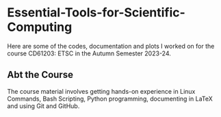 # Essential-Tools-for-Scientific-Computing
Here are some of the codes, documentation and plots I worked on for the course CD61203: ETSC in the Autumn Semester 2023-24.

## Abt the Course
The course material involves getting hands-on experience in Linux Commands, Bash Scripting, Python programming, documenting in LaTeX and using Git and GitHub.
